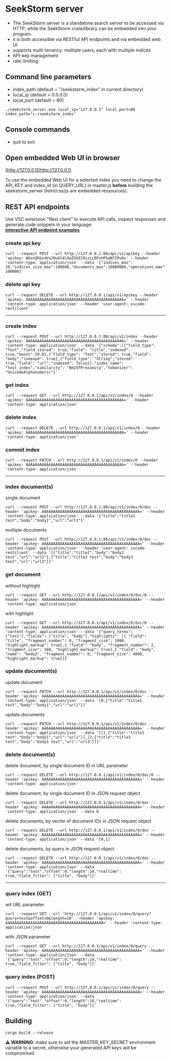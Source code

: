 # SeekStorm server 

* The SeekStorm server is a standalone search server to be accessed via HTTP, while the SeekStorm crate/library can be embedded into your program.
* it is both accessible via RESTful API endpoints and via embedded web UI
* supports multi-tenancy: multiple users, each with multiple indices
* API-key management
* rate-limiting

## Command line parameters

* index_path   (default = "/seekstorm_index" in current directory)
* local_ip     (default = 0.0.0.0)
* local_port   (default = 80)

```
./seekstorm_server.exe local_ip="127.0.0.1" local_port=80 index_path="c:/seekstorm_index"
```

## Console commands

* quit to exit

## Open embedded Web UI in browser
[http://127.0.0.1](http://127.0.0.1)

To use the embedded Web UI for a selected index you need to change the API_KEY and index_id (in QUERY_URL) in master.js
**before** building the seekstorm_server (html/css/js are embedded ressources). 

## REST API endpoints

Use VSC extension "Rest client" to execute API calls, inspect responses and generate code snippets in your language:  
[**interactive API endpoint examples**](https://github.com/SeekStorm/SeekStorm/blob/master/src/seekstorm_server/test_api.rest)


### create api key
```
curl --request POST --url http://127.0.0.1:80/api/v1/apikey --header 'apikey: A6xnQhbz4Vx2HuGl4lXwZ5U2I8iziLRFnhP5eNfIRvQ=' --header 'content-type: application/json' --data '{"indices_max": 10,"indices_size_max":100000,"documents_max":10000000,"operations_max":10000000,"rate_limit": 100000}'
```
### delete api key
```
curl --request DELETE --url http://127.0.0.1/api/v1/apikey --header 'apikey: AAAAAAAAAAAAAAAAAAAAAAAAAAAAAAAAAAAAAAAAAAA=' --header 'content-type: application/json' --header 'user-agent: vscode-restclient'
```

---

### create index
```
curl --request POST --url http://127.0.0.1:80/api/v1/index --header 'apikey: AAAAAAAAAAAAAAAAAAAAAAAAAAAAAAAAAAAAAAAAAAA=' --header 'content-type: application/json' --data '{"schema":[{"field_type": "Text","field_stored": true,"field": "title","indexed": true,"boost":10.0},{"field_type": "Text","stored": true,"field": "body","indexed": true},{"field_type": "String","stored": true,"field": "url","indexed": false}],"index_name": "test_index","similarity": "Bm25fProximity","tokenizer": "UnicodeAlphanumeric"}'
```
### get index
```
curl --request GET --url http://127.0.0.1/api/v1/index/0 --header 'apikey: AAAAAAAAAAAAAAAAAAAAAAAAAAAAAAAAAAAAAAAAAAA=' --header 'content-type: application/json'
```

### delete index
```
curl --request DELETE --url http://127.0.0.1/api/v1/index/0 --header 'apikey: AAAAAAAAAAAAAAAAAAAAAAAAAAAAAAAAAAAAAAAAAAA=' --header 'content-type: application/json'
```

### commit index
```
curl --request PATCH --url http://127.0.0.1/api/v1/index/0 --header 'apikey: AAAAAAAAAAAAAAAAAAAAAAAAAAAAAAAAAAAAAAAAAAA=' --header 'content-type: application/json'
```
---

### index document(s)

single document
```
curl --request POST --url http://127.0.0.1:80/api/v1/index/0/doc --header 'apikey: AAAAAAAAAAAAAAAAAAAAAAAAAAAAAAAAAAAAAAAAAAA=' --header 'content-type: application/json' --data '{"title":"title1 test","body":"body1","url":"url1"}'
```

multiple documents
```
curl --request POST --url http://127.0.0.1:80/api/v1/index/0/doc --header 'apikey: AAAAAAAAAAAAAAAAAAAAAAAAAAAAAAAAAAAAAAAAAAA=' --header 'content-type: application/json' --header 'user-agent: vscode-restclient' --data '[{"title":"title2","body":"body2 test","url":"url2"},{"title":"title3 test","body":"body3 test","url":"url3"}]'
```

### get document 

without highlight
```
curl --request GET --url http://127.0.0.1/api/v1/index/0/doc/0 --header 'apikey: AAAAAAAAAAAAAAAAAAAAAAAAAAAAAAAAAAAAAAAAAAA=' --header 'content-type: application/json'
```

with highlight
```
curl --request GET --url http://127.0.0.1/api/v1/index/0/doc/0 --header 'apikey: AAAAAAAAAAAAAAAAAAAAAAAAAAAAAAAAAAAAAAAAAAA=' --header 'content-type: application/json' --data '{"query_terms": ["test"],"fields": ["title", "body"],"highlights": [{ "field": "title", "fragment_number": 0, "fragment_size": 1000, "highlight_markup": true},{ "field": "body", "fragment_number": 2, "fragment_size": 160, "highlight_markup": true},{ "field": "body", "name": "body2", "fragment_number": 0, "fragment_size": 4000, "highlight_markup": true}]}'
```
### update document(s) 

update document
```
curl --request PATCH --url http://127.0.0.1/api/v1/index/0/doc --header 'apikey: AAAAAAAAAAAAAAAAAAAAAAAAAAAAAAAAAAAAAAAAAAA=' --header 'content-type: application/json' --data '[0,{"title":"title1 test","body":"body1","url":"url1"}]'
```

update documents
```
curl --request PATCH --url http://127.0.0.1/api/v1/index/0/doc --header 'apikey: AAAAAAAAAAAAAAAAAAAAAAAAAAAAAAAAAAAAAAAAAAA=' --header 'content-type: application/json' --data '[[1,{"title":"title1 test","body":"body1","url":"url1"}],[2,{"title":"title3 test","body":"body3 test","url":"url3"}]]'
```

### delete document(s) 

delete document, by single document ID in URL parameter
```
curl --request DELETE --url http://127.0.0.1/api/v1/index/0/doc/0 --header 'apikey: AAAAAAAAAAAAAAAAAAAAAAAAAAAAAAAAAAAAAAAAAAA=' --header 'content-type: application/json'
```

delete document, by single document ID in JSON request object
```
curl --request DELETE --url http://127.0.0.1/api/v1/index/0/doc --header 'apikey: AAAAAAAAAAAAAAAAAAAAAAAAAAAAAAAAAAAAAAAAAAA=' --header 'content-type: application/json' --data 0
```

delete documents, by vector of document IDs in JSON request object
```
curl --request DELETE --url http://127.0.0.1/api/v1/index/0/doc --header 'apikey: AAAAAAAAAAAAAAAAAAAAAAAAAAAAAAAAAAAAAAAAAAA=' --header 'content-type: application/json' --data '[0,1]'
```

delete documents, by query in JSON request object
```
curl --request DELETE --url http://127.0.0.1/api/v1/index/0/doc --header 'apikey: AAAAAAAAAAAAAAAAAAAAAAAAAAAAAAAAAAAAAAAAAAA=' --header 'content-type: application/json' --data '{"query":"test","offset":0,"length":10,"realtime": true,"field_filter": ["title", "body"]}'
```

--- 

### query index (GET)

wit URL parameter
```
curl --request GET --url 'http://127.0.0.1/api/v1/index/0/query?query=test&offset=0&length=10' --header 'apikey: AAAAAAAAAAAAAAAAAAAAAAAAAAAAAAAAAAAAAAAAAAA=' --header 'content-type: application/json'
```

with JSON parameter
```
curl --request GET --url http://127.0.0.1/api/v1/index/0/query --header 'apikey: AAAAAAAAAAAAAAAAAAAAAAAAAAAAAAAAAAAAAAAAAAA=' --header 'content-type: application/json' --data '{"query":"test","offset":0,"length":10,"realtime": true,"field_filter": ["title", "body"]}'
```

### query index (POST)

```
curl --request POST --url http://127.0.0.1/api/v1/index/0/query --header 'apikey: AAAAAAAAAAAAAAAAAAAAAAAAAAAAAAAAAAAAAAAAAAA=' --header 'content-type: application/json' --data '{"query":"test","offset":0,"length":10,"realtime": true,"field_filter": ["title", "body"]}'
```

## Building

```
cargo build --release
```

&#x26A0; **WARNING**: make sure to set the MASTER_KEY_SECRET environment variable to a secret, otherwise your generated API keys will be compromised.